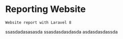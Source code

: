 # Reporting Website
```
Website report with Laravel 8
```
ssasdadasasasda
ssasdasdasdasda
asdasdasdassda
